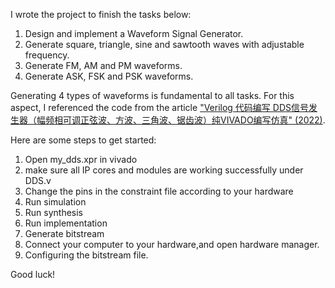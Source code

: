 I wrote the project to finish the tasks below:
1. Design and implement a Waveform Signal Generator.
2. Generate square, triangle, sine and sawtooth waves with adjustable frequency.
3. Generate FM, AM and PM waveforms.
4. Generate ASK, FSK and PSK waveforms.

Generating 4 types of waveforms is fundamental to all tasks. For this aspect, I referenced the code from the article ["Verilog 代码编写 DDS信号发生器（幅频相可调正弦波、方波、三角波、锯齿波）纯VIVADO编写仿真" (2022)](https://blog.csdn.net/qq_46132759/article/details/122651657).

Here are some steps to get started:
1. Open my_dds.xpr in vivado
2. make sure all IP cores and modules are working successfully under DDS.v
3. Change the pins in the constraint file according to your hardware
4. Run simulation
5. Run synthesis
6. Run implementation
7. Generate bitstream
8. Connect your computer to your hardware,and open hardware manager.
9. Configuring the bitstream file.

Good luck!